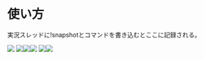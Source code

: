 # 使い方
実況スレッドに!snapshotとコマンドを書き込むとここに記録される。

![](https://i.imgur.com/DgLXh88.png)
![](https://i.imgur.com/01cfxAD.png)![](https://i.imgur.com/yDsYJhe.png)![](https://i.imgur.com/oNIAsEU.png)
![](https://i.imgur.com/6vNtLkK.png)![](https://i.imgur.com/mceB89r.png)